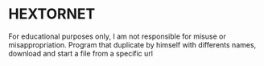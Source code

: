 # HEXTORNET
For educational purposes only, I am not responsible for misuse or misappropriation. 
Program that duplicate by himself with differents names, download and start a file from a specific url
